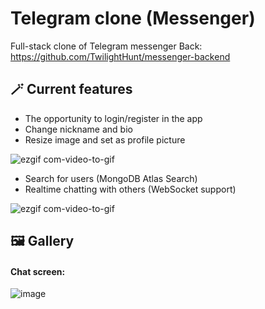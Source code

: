 # Telegram clone (Messenger)

Full-stack clone of Telegram messenger 
Back: https://github.com/TwilightHunt/messenger-backend

## 🪄 Current features

+ The opportunity to login/register in the app
+ Change nickname and bio
+ Resize image and set as profile picture

![ezgif com-video-to-gif](https://user-images.githubusercontent.com/55912590/222429580-993668df-366c-4404-b0c9-8c7af2fc46fe.gif)

+ Search for users (MongoDB Atlas Search)
+ Realtime chatting with others (WebSocket support)


![ezgif com-video-to-gif](https://user-images.githubusercontent.com/55912590/226356214-5a23924e-e94c-421b-a8ff-cc14d8708274.gif)


## 🖼️ Gallery

#### Chat screen: 

![image](https://user-images.githubusercontent.com/55912590/226853123-63f7a7cb-901a-42a2-ad6c-2235b8277ecf.png)
